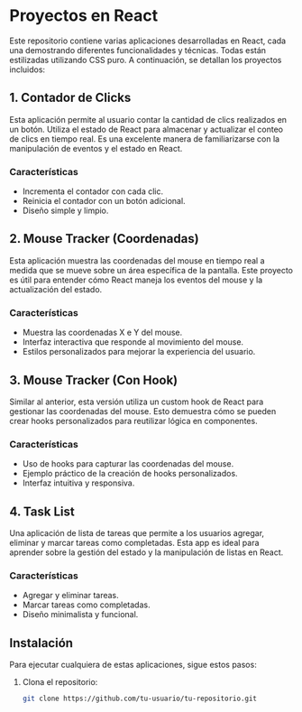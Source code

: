 # Proyectos en React

Este repositorio contiene varias aplicaciones desarrolladas en React, cada una demostrando diferentes funcionalidades y técnicas. Todas están estilizadas utilizando CSS puro. A continuación, se detallan los proyectos incluidos:

## 1. Contador de Clicks

Esta aplicación permite al usuario contar la cantidad de clics realizados en un botón. Utiliza el estado de React para almacenar y actualizar el conteo de clics en tiempo real. Es una excelente manera de familiarizarse con la manipulación de eventos y el estado en React.

### Características
- Incrementa el contador con cada clic.
- Reinicia el contador con un botón adicional.
- Diseño simple y limpio.

## 2. Mouse Tracker (Coordenadas)

Esta aplicación muestra las coordenadas del mouse en tiempo real a medida que se mueve sobre un área específica de la pantalla. Este proyecto es útil para entender cómo React maneja los eventos del mouse y la actualización del estado.

### Características
- Muestra las coordenadas X e Y del mouse.
- Interfaz interactiva que responde al movimiento del mouse.
- Estilos personalizados para mejorar la experiencia del usuario.

## 3. Mouse Tracker (Con Hook)

Similar al anterior, esta versión utiliza un custom hook de React para gestionar las coordenadas del mouse. Esto demuestra cómo se pueden crear hooks personalizados para reutilizar lógica en componentes.

### Características
- Uso de hooks para capturar las coordenadas del mouse.
- Ejemplo práctico de la creación de hooks personalizados.
- Interfaz intuitiva y responsiva.

## 4. Task List

Una aplicación de lista de tareas que permite a los usuarios agregar, eliminar y marcar tareas como completadas. Esta app es ideal para aprender sobre la gestión del estado y la manipulación de listas en React.

### Características
- Agregar y eliminar tareas.
- Marcar tareas como completadas.
- Diseño minimalista y funcional.

## Instalación

Para ejecutar cualquiera de estas aplicaciones, sigue estos pasos:

1. Clona el repositorio:
   ```bash
   git clone https://github.com/tu-usuario/tu-repositorio.git
